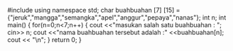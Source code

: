 #include<iostream>
using namespace std;
char buahbuahan [7] [15] =
{"jeruk","mangga","semangka","apel","anggur","pepaya","nanas"};
int n;
int main()
{
	for(n=0;n<7;n++)
	{
	cout <<"masukan salah satu buahbuahan : ";
	cin>> n;
	cout <<"nama buahbuahan tersebut adalah :" <<buahbuahan[n];
	cout << "\n";
	}
	return 0;
}
